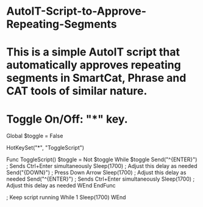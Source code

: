 # AutoIT-Script-to-Approve-Repeating-Segments
# This is a simple AutoIT script that automatically approves repeating segments in SmartCat, Phrase and CAT tools of similar nature.
# Toggle On/Off: "*" key.

Global $toggle = False

HotKeySet("*", "ToggleScript")

Func ToggleScript()
    $toggle = Not $toggle
    While $toggle
        Send("^{ENTER}")    ; Sends Ctrl+Enter simultaneously
        Sleep(1700)          ; Adjust this delay as needed
        Send("{DOWN}")      ; Press Down Arrow
        Sleep(1700)          ; Adjust this delay as needed
		Send("^{ENTER}")    ; Sends Ctrl+Enter simultaneously
        Sleep(1700)          ; Adjust this delay as needed
    WEnd
EndFunc

; Keep script running
While 1
    Sleep(1700)
WEnd
